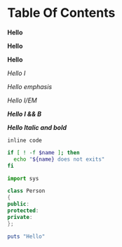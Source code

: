 # Table Of Contents

<b> Hello </b>

<strong> Hello </strong>

**Hello**

<i> Hello I </i>

<em> Hello emphasis </em>

*Hello I/EM*

<i><b> Hello I && B </b></i>

***Hello Italic and bold***

`inline code`

```sh
if [ ! -f $name ]; then
  echo "${name} does not exits"
fi
```

```py
import sys
```

```c++
class Person
{
public:
protected:
private:
};
```

```rb
puts "Hello"
```
